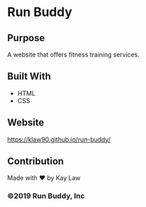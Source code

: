 # Run Buddy

## Purpose
A website that offers fitness training services.

## Built With
* HTML
* CSS

## Website
https://klaw90.github.io/run-buddy/

## Contribution
Made with ❤️ by Kay Law

### ©️2019 Run Buddy, Inc 
